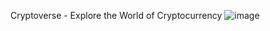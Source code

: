 Cryptoverse - Explore the World of Cryptocurrency
![image](https://user-images.githubusercontent.com/72025158/139326364-63930ca5-2833-4e92-9606-1209524ab264.png)
